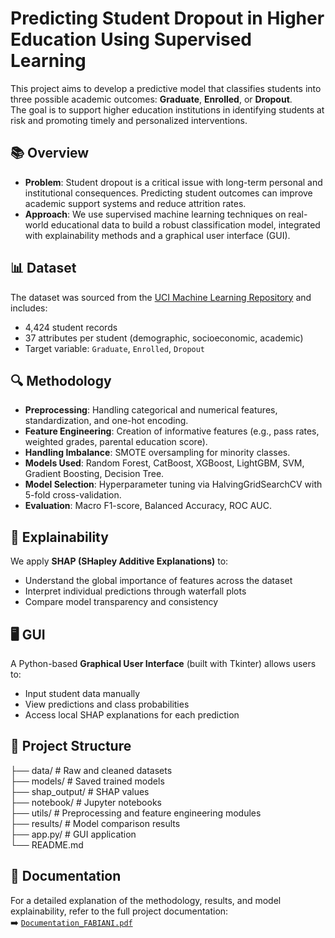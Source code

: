 # Predicting Student Dropout in Higher Education Using Supervised Learning

This project aims to develop a predictive model that classifies students into three possible academic outcomes: **Graduate**, **Enrolled**, or **Dropout**.<br>
The goal is to support higher education institutions in identifying students at risk and promoting timely and personalized interventions.

## 📚 Overview

- **Problem**: Student dropout is a critical issue with long-term personal and institutional consequences. Predicting student outcomes can improve academic support systems and reduce attrition rates.
- **Approach**: We use supervised machine learning techniques on real-world educational data to build a robust classification model, integrated with explainability methods and a graphical user interface (GUI).

## 📊 Dataset

The dataset was sourced from the [UCI Machine Learning Repository](https://archive.ics.uci.edu/dataset/697/predict+students+dropout+and+academic+success) and includes:
- 4,424 student records
- 37 attributes per student (demographic, socioeconomic, academic)
- Target variable: `Graduate`, `Enrolled`, `Dropout`

## 🔍 Methodology

- **Preprocessing**: Handling categorical and numerical features, standardization, and one-hot encoding.
- **Feature Engineering**: Creation of informative features (e.g., pass rates, weighted grades, parental education score).
- **Handling Imbalance**: SMOTE oversampling for minority classes.
- **Models Used**: Random Forest, CatBoost, XGBoost, LightGBM, SVM, Gradient Boosting, Decision Tree.
- **Model Selection**: Hyperparameter tuning via HalvingGridSearchCV with 5-fold cross-validation.
- **Evaluation**: Macro F1-score, Balanced Accuracy, ROC AUC.

## 🧠 Explainability

We apply **SHAP (SHapley Additive Explanations)** to:
- Understand the global importance of features across the dataset
- Interpret individual predictions through waterfall plots
- Compare model transparency and consistency

## 🖥️ GUI

A Python-based **Graphical User Interface** (built with Tkinter) allows users to:
- Input student data manually
- View predictions and class probabilities
- Access local SHAP explanations for each prediction

## 📂 Project Structure
├── data/ # Raw and cleaned datasets <br>
├── models/ # Saved trained models<br>
├── shap_output/ # SHAP values <br>
├── notebook/ # Jupyter notebooks<br>
├── utils/ # Preprocessing and feature engineering modules<br>
├── results/ # Model comparison results <br>
├── app.py/ # GUI application<br>
└── README.md


## 📄 Documentation

For a detailed explanation of the methodology, results, and model explainability, refer to the full project documentation:  
➡️ [`Documentation_FABIANI.pdf`](./Documentation_FABIANI.pdf)
